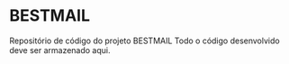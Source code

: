 # BESTMAIL

Repositório de código do projeto BESTMAIL
Todo o código desenvolvido deve ser armazenado aqui.

